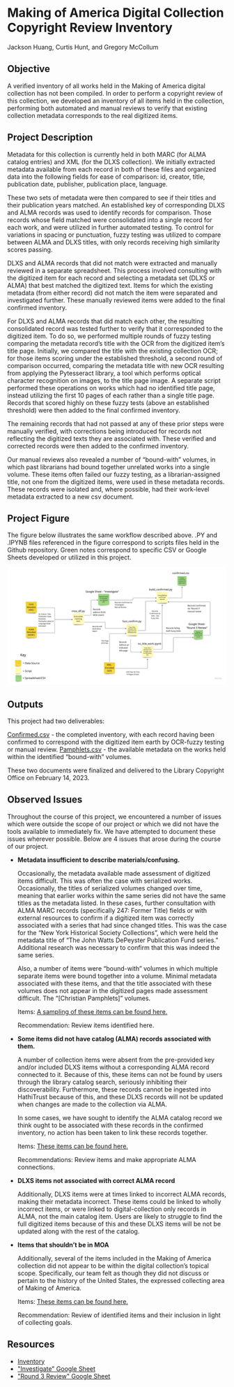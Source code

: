 # Making of America Digital Collection Copyright Review Inventory
Jackson Huang, Curtis Hunt, and Gregory McCollum

## Objective

A verified inventory of all works held in the Making of America digital collection has not been compiled. In order to perform a copyright review of this collection, we developed an inventory of all items held in the collection, performing both automated and manual reviews to verify that existing collection metadata corresponds to the real digitized items.

## Project Description

Metadata for this collection is currently held in both MARC (for ALMA catalog entries) and XML (for the DLXS collection). We initially extracted metadata available from each record in both of these files and organized data into the following fields for ease of comparison: id, creator, title, publication date, publisher, publication place, language. 

These two sets of metadata were then compared to see if their titles and their publication years matched. An established key of corresponding DLXS and ALMA records was used to identify records for comparison. Those records whose field matched were consolidated into a single record for each work, and were utilized in further automated testing. To control for variations in spacing or punctuation, fuzzy testing was utilized to compare between ALMA and DLXS titles, with only records receiving high similarity scores passing.

DLXS and ALMA records that did not match were extracted and manually reviewed in a separate spreadsheet. This process involved consulting with the digitized item for each record and selecting a metadata set (DLXS or ALMA) that best matched the digitized text. Items for which the existing metadata (from either record) did not match the item were separated and investigated further. These manually reviewed items were added to the final confirmed inventory.

For DLXS and ALMA records that did match each other, the resulting consolidated record was tested further to verify that it corresponded to the digitized item. To do so, we performed multiple rounds of fuzzy testing comparing the metadata record’s title with the OCR from the digitized item’s title page. Initially, we compared the title with the existing collection OCR; for those items scoring under the established threshold, a second round of comparison occurred, comparing the metadata title with new OCR resulting from applying the Pytesseract library, a tool which performs optical character recognition on images, to the title page image. A separate script performed these operations on works which had no identified title page, instead utilizing the first 10 pages of each rather than a single title page.
Records that scored highly on these fuzzy tests (above an established threshold) were then added to the final confirmed inventory.

The remaining records that had not passed at any of these prior steps were manually verified, with corrections being introduced for records not reflecting the digitized texts they are associated with. These verified and corrected records were then added to the confirmed inventory.

Our manual reviews also revealed a number of “bound-with” volumes, in which past librarians had bound together unrelated works into a single volume. These items often failed our fuzzy testing, as a librarian-assigned title, not one from the digitized items, were used in these metadata records. These records were isolated and, where possible, had their work-level metadata extracted to a new csv document.

## Project Figure

The figure below illustrates the same workflow described above. .PY and .IPYNB files referenced in the figure correspond to scripts files held in the Github repository. Green notes correspond to specific CSV or Google Sheets developed or utilized in this project. 

![project figure](moa_frame.jpg)

## Outputs

This project had two deliverables:

[Confirmed.csv](https://github.com/GregMcC5/moa/blob/main/confirmed/confirmed.csv) - the completed inventory, with each record having been confirmed to correspond with the digitized item earth by OCR-fuzzy testing or manual review.
[Pamphlets.csv](https://github.com/GregMcC5/moa/blob/main/confirmed/pamphlets.csv) - the available metadata on the works held within the identified “bound-with” volumes.

These two documents were finalized and delivered to the Library Copyright Office on February 14, 2023.

## Observed Issues

Throughout the course of this project, we encountered a number of issues which were outside the scope of our project or which we did not have the tools available to immediately fix. We have attempted to document these issues wherever possible. Below are 4 issues that arose during the course of our project.

- **Metadata insufficient to describe materials/confusing.** 

    Occasionally, the metadata available made assessment of digitized items difficult. This was often the case with serialized works. Occasionally, the titles of serialized volumes changed over time, meaning that earlier works within the same series did not have the same titles as the metadata listed. In these cases, further consultation with ALMA MARC records (specifically 247: Former Title) fields or with external resources to confirm if a digitized item was correctly associated with a series that had since changed titles. This was the case for the “New York Historical Society Collections”, which were held the metadata title of “The John Watts DePeyster Publication Fund series.” Additional research was necessary to confirm that this was indeed the same series.

    Also, a number of items were “bound-with” volumes in which multiple separate items were bound together into a volume. Minimal metadata associated with these items, and that the title associated with these volumes does not appear in the digitized pages made assessment difficult. The “[Christian Pamphlets]” volumes.

    Items: [A sampling of these items can be found here.](https://docs.google.com/spreadsheets/d/1faBlnjZyOYCeUihYu3uLYtiRtDzTgA0wnV01qqPS1S0/edit?usp=sharing)

    Recommendation: Review items identified here.

- **Some items did not have catalog (ALMA) records associated with them.**

    A number of collection items were absent from the pre-provided key and/or included DLXS items without a corresponding ALMA record connected to it. Because of this, these items can not be found by users through the library catalog search, seriously inhibiting their discoverability. Furthermore, these records cannot be ingested into HathiTrust because of this, and these DLXS records will not be updated when changes are made to the collection via ALMA. 

    In some cases, we have sought to identify the ALMA catalog record we think ought to be associated with these records in the confirmed inventory, no action has been taken to link these records together.

    Items: [These items can be found here.](https://docs.google.com/spreadsheets/d/1coPPOy2y_5md-4KA455CBXMRigN4td3qkwMSjSvk6ZM/edit?usp=sharing)

    Recommendations: Review items and make appropriate ALMA connections.

- **DLXS items not associated with correct ALMA record**

    Additionally, DLXS items were at times linked to incorrect ALMA records, making their metadata incorrect. These items could be linked to wholly incorrect items, or were linked to digital-collection only records in ALMA, not the main catalog item. Users are likely to struggle to find the full digitized items because of this and these DLXS items will be not be updated along with the rest of the catalog.

- **Items that shouldn’t be in MOA**

    Additionally, several of the items included in the Making of America collection did not appear to be within the digital collection’s topical scope. Specifically, our team felt as though they did not discuss or pertain to the history of the United States, the expressed collecting area of Making of America.

    Items: [These items can be found here.](https://docs.google.com/spreadsheets/d/1KTFxk702Vx0rpNfRYpPQOXqFmGBPN2fPdWdo10hjggo/edit?usp=sharing)
    
    Recommendation: Review of identified items and their inclusion in light of collecting goals.

## Resources

- [Inventory](https://github.com/GregMcC5/moa/blob/main/confirmed/confirmed.csv)
- ["Investigate" Google Sheet](https://docs.google.com/spreadsheets/d/1YWLjFR-UIu9wHBA2P_vXu6TjXJ9eUykGAFuLQKXSMb4/edit?usp=sharing)
- ["Round 3 Review" Google Sheet](https://docs.google.com/spreadsheets/d/16eazdIvGNhc_iKcljMLcBQwawhL9Up4nm10-MBe4x0w/edit?usp=sharing)